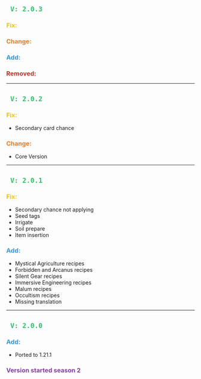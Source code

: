 ## <span style="color:#2DC26B;">` V: 2.0.3`</span>
### <span style="color:#F1C40F;"> **Fix**:</span>
### <span style="color:#E67E23;"> **Change**:</span>
### <span style="color:#3598DB;"> **Add**:</span>
### <span style="color:#BA372A;"> **Removed**:</span>

---

## <span style="color:#2DC26B;">` V: 2.0.2`</span>
### <span style="color:#F1C40F;"> **Fix**:</span>
- Secondary card chance
### <span style="color:#E67E23;"> **Change**:</span>
- Core Version

---

## <span style="color:#2DC26B;">` V: 2.0.1`</span>
### <span style="color:#F1C40F;"> **Fix**:</span>
- Secondary chance not applying
- Seed tags
- Irrigate
- Soil prepare
- Item insertion
### <span style="color:#3598DB;"> **Add**:</span>
- Mystical Agriculture recipes
- Forbidden and Arcanus recipes
- Silent Gear recipes
- Immersive Engineering recipes
- Malum recipes
- Occultism recipes
- Missing translation

---

## <span style="color:#2DC26B;">` V: 2.0.0`</span>
### <span style="color:#3598DB;"> **Add**:</span>
- Ported to 1.21.1

### <span style="color:#843FA1;"> **Version started season 2**</span>
